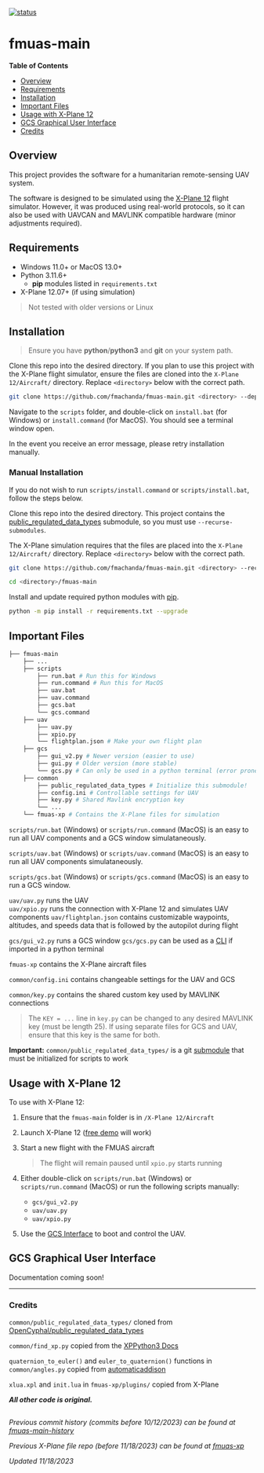 [![status](https://img.shields.io/badge/status-Development-orange)](https://trello.com/b/E168SpHn/fmuas)

# fmuas-main

**Table of Contents**
* [Overview](#overview)
* [Requirements](#requirements)
* [Installation](#installation)
* [Important Files](#important-files)
* [Usage with X-Plane 12](#usage-with-x-plane-12)
* [GCS Graphical User Interface](#gcs-graphical-user-interface)
* [Credits](#credits)

## Overview
This project provides the software for a humanitarian remote-sensing UAV system.  

The software is designed to be simulated using the [X-Plane 12][xplane-link] flight simulator. However, it was produced using real-world protocols, so  it can also be used with UAVCAN and MAVLINK compatible hardware (minor adjustments required).

## Requirements
* Windows 11.0+ or MacOS 13.0+
* Python 3.11.6+
    * **pip** modules listed in `requirements.txt`
* X-Plane 12.07+ (if using simulation)

> Not tested with older versions or Linux

## Installation

> Ensure you have **python**/**python3** and **git** on your system path.

Clone this repo into the desired directory. If you plan to use this project with the X-Plane flight simulator, ensure the files are cloned into the `X-Plane 12/Aircraft/` directory. Replace `<directory>` below with the correct path.

```bash
git clone https://github.com/fmachanda/fmuas-main.git <directory> --depth 1
```

Navigate to the `scripts` folder, and double-click on `install.bat` (for Windows) or `install.command` (for MacOS). You should see a terminal window open.

In the event you receive an error message, please retry installation manually.

### Manual Installation

If you do not wish to run `scripts/install.command` or `scripts/install.bat`, follow the steps below.

Clone this repo into the desired directory. This project contains the [public_regulated_data_types][prdt-link] submodule, so you must use `--recurse-submodules`.

The X-Plane simulation requires that the files are placed into the `X-Plane 12/Aircraft/` directory. Replace `<directory>` below with the correct path.

```bash
git clone https://github.com/fmachanda/fmuas-main.git <directory> --recurse-submodules

cd <directory>/fmuas-main
```

Install and update required python modules with [pip](https://pip.pypa.io/en/stable/installation/).

```bash
python -m pip install -r requirements.txt --upgrade
```

## Important Files

```bash
├── fmuas-main 
    ├── ...
    ├── scripts
        ├── run.bat # Run this for Windows
        ├── run.command # Run this for MacOS
        ├── uav.bat
        ├── uav.command
        ├── gcs.bat
        └── gcs.command
    ├── uav
        ├── uav.py
        ├── xpio.py
        └── flightplan.json # Make your own flight plan
    ├── gcs
        ├── gui_v2.py # Newer version (easier to use)
        ├── gui.py # Older version (more stable)
        └── gcs.py # Can only be used in a python terminal (error prone)
    ├── common
        ├── public_regulated_data_types # Initialize this submodule!
        ├── config.ini # Controllable settings for UAV
        ├── key.py # Shared Mavlink encryption key
        └── ...
    └── fmuas-xp # Contains the X-Plane files for simulation
```

`scripts/run.bat` (Windows) or `scripts/run.command` (MacOS) is an easy to run all UAV components and a GCS window simulataneously.

`scripts/uav.bat` (Windows) or `scripts/uav.command` (MacOS) is an easy to run all UAV components simulataneously.

`scripts/gcs.bat` (Windows) or `scripts/gcs.command` (MacOS) is an easy to run a GCS window.

`uav/uav.py` runs the UAV  
`uav/xpio.py` runs the connection with X-Plane 12 and simulates UAV components 
`uav/flightplan.json` contains customizable waypoints, altitudes, and speeds data that is followed by the autopilot during flight

`gcs/gui_v2.py` runs a GCS window
`gcs/gcs.py` can be used as a [CLI](#gcs-command-line-interface) if imported in a python terminal

`fmuas-xp` contains the X-Plane aircraft files

`common/config.ini` contains changeable settings for the UAV and GCS  

`common/key.py` contains the shared custom key used by MAVLINK connections
> The `KEY = ...` line in `key.py` can be changed to any desired MAVLINK key (must be length 25). If using separate files for GCS and UAV, ensure that this key is the same for both.  

**Important:** `common/public_regulated_data_types/` is a git [submodule][prdt-link] that must be initialized for scripts to work

## Usage with X-Plane 12

To use with X-Plane 12:

1. Ensure that the `fmuas-main` folder is in `/X-Plane 12/Aircraft`

2. Launch X-Plane 12 ([free demo][xplane-link] will work)

3. Start a new flight with the FMUAS aircraft

    > The flight will remain paused until `xpio.py` starts running

4. Either double-click on `scripts/run.bat` (Windows) or `scripts/run.command` (MacOS) or run the following scripts manually:
    * `gcs/gui_v2.py`
    * `uav/uav.py`
    * `uav/xpio.py`

5. Use the [GCS Interface](#gcs-graphical-user-interface) to boot and control the UAV.  

## GCS Graphical User Interface

Documentation coming soon!

---
### Credits

`common/public_regulated_data_types/` cloned from [OpenCyphal/public_regulated_data_types][prdt-link]

`common/find_xp.py` copied from the [XPPython3 Docs](https://xppython3.readthedocs.io/en/latest/_static/find_xp.py)  

`quaternion_to_euler()` and `euler_to_quaternion()` functions in `common/angles.py` copied from [automaticaddison](https://automaticaddison.com)

`xlua.xpl` and `init.lua` in `fmuas-xp/plugins/` copied from X-Plane

***All  other code is original.***

##

*Previous commit history (commits before 10/12/2023) can be found at [fmuas-main-history](https://github.com/fmachanda/fmuas-main-history)*

*Previous X-Plane file repo (before 11/18/2023) can be found at [fmuas-xp][fmuas-xp-link]*

*Updated 11/18/2023*


[prdt-link]: https://github.com/OpenCyphal/public_regulated_data_types
[xplane-link]: https://www.x-plane.com/desktop/try-it/
[fmuas-xp-link]: https://github.com/fmachanda/fmuas-xp